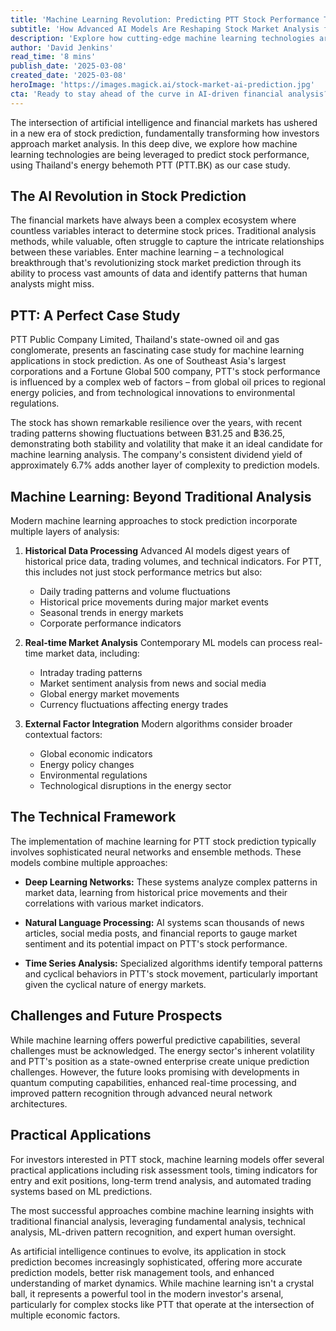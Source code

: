 ```yaml
---
title: 'Machine Learning Revolution: Predicting PTT Stock Performance Through Artificial Intelligence'
subtitle: 'How Advanced AI Models Are Reshaping Stock Market Analysis for Thailand''s Energy Giant'
description: 'Explore how cutting-edge machine learning technologies are revolutionizing stock market prediction for Thailand's energy giant PTT. Learn about the sophisticated AI models analyzing everything from historical price data to real-time market sentiment, and discover how these tools are reshaping investment strategies in the energy sector.'
author: 'David Jenkins'
read_time: '8 mins'
publish_date: '2025-03-08'
created_date: '2025-03-08'
heroImage: 'https://images.magick.ai/stock-market-ai-prediction.jpg'
cta: 'Ready to stay ahead of the curve in AI-driven financial analysis? Follow us on LinkedIn for daily insights into how artificial intelligence is transforming the future of investment and stock market prediction.'
---
```


The intersection of artificial intelligence and financial markets has ushered in a new era of stock prediction, fundamentally transforming how investors approach market analysis. In this deep dive, we explore how machine learning technologies are being leveraged to predict stock performance, using Thailand's energy behemoth PTT (PTT.BK) as our case study.

## The AI Revolution in Stock Prediction

The financial markets have always been a complex ecosystem where countless variables interact to determine stock prices. Traditional analysis methods, while valuable, often struggle to capture the intricate relationships between these variables. Enter machine learning – a technological breakthrough that's revolutionizing stock market prediction through its ability to process vast amounts of data and identify patterns that human analysts might miss.

## PTT: A Perfect Case Study

PTT Public Company Limited, Thailand's state-owned oil and gas conglomerate, presents an fascinating case study for machine learning applications in stock prediction. As one of Southeast Asia's largest corporations and a Fortune Global 500 company, PTT's stock performance is influenced by a complex web of factors – from global oil prices to regional energy policies, and from technological innovations to environmental regulations.

The stock has shown remarkable resilience over the years, with recent trading patterns showing fluctuations between ฿31.25 and ฿36.25, demonstrating both stability and volatility that make it an ideal candidate for machine learning analysis. The company's consistent dividend yield of approximately 6.7% adds another layer of complexity to prediction models.

## Machine Learning: Beyond Traditional Analysis

Modern machine learning approaches to stock prediction incorporate multiple layers of analysis:

1. **Historical Data Processing**
   Advanced AI models digest years of historical price data, trading volumes, and technical indicators. For PTT, this includes not just stock performance metrics but also:
   - Daily trading patterns and volume fluctuations
   - Historical price movements during major market events
   - Seasonal trends in energy markets
   - Corporate performance indicators

2. **Real-time Market Analysis**
   Contemporary ML models can process real-time market data, including:
   - Intraday trading patterns
   - Market sentiment analysis from news and social media
   - Global energy market movements
   - Currency fluctuations affecting energy trades

3. **External Factor Integration**
   Modern algorithms consider broader contextual factors:
   - Global economic indicators
   - Energy policy changes
   - Environmental regulations
   - Technological disruptions in the energy sector

## The Technical Framework

The implementation of machine learning for PTT stock prediction typically involves sophisticated neural networks and ensemble methods. These models combine multiple approaches:

- **Deep Learning Networks:** These systems analyze complex patterns in market data, learning from historical price movements and their correlations with various market indicators.

- **Natural Language Processing:** AI systems scan thousands of news articles, social media posts, and financial reports to gauge market sentiment and its potential impact on PTT's stock performance.

- **Time Series Analysis:** Specialized algorithms identify temporal patterns and cyclical behaviors in PTT's stock movement, particularly important given the cyclical nature of energy markets.

## Challenges and Future Prospects

While machine learning offers powerful predictive capabilities, several challenges must be acknowledged. The energy sector's inherent volatility and PTT's position as a state-owned enterprise create unique prediction challenges. However, the future looks promising with developments in quantum computing capabilities, enhanced real-time processing, and improved pattern recognition through advanced neural network architectures.

## Practical Applications

For investors interested in PTT stock, machine learning models offer several practical applications including risk assessment tools, timing indicators for entry and exit positions, long-term trend analysis, and automated trading systems based on ML predictions.

The most successful approaches combine machine learning insights with traditional financial analysis, leveraging fundamental analysis, technical analysis, ML-driven pattern recognition, and expert human oversight.

As artificial intelligence continues to evolve, its application in stock prediction becomes increasingly sophisticated, offering more accurate prediction models, better risk management tools, and enhanced understanding of market dynamics. While machine learning isn't a crystal ball, it represents a powerful tool in the modern investor's arsenal, particularly for complex stocks like PTT that operate at the intersection of multiple economic factors.